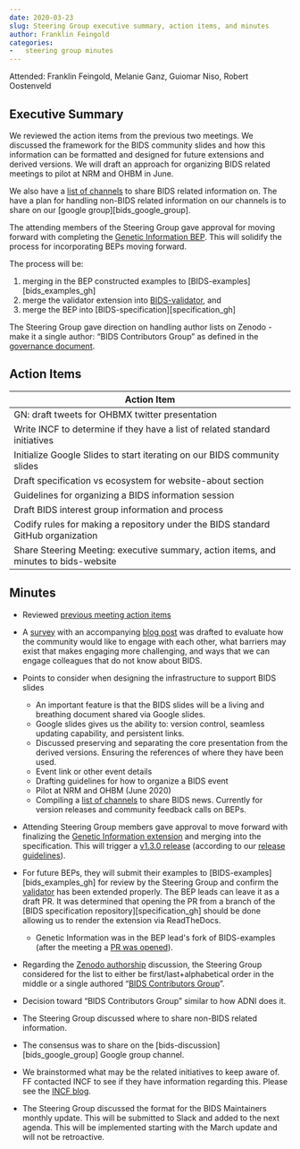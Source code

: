 ```yaml
---
date: 2020-03-23
slug: Steering Group executive summary, action items, and minutes
author: Franklin Feingold
categories:
-   steering group minutes
---
```


<!-- more -->

Attended: Franklin Feingold, Melanie Ganz, Guiomar Niso, Robert Oostenveld

## Executive Summary

We reviewed the action items from the previous two meetings.
We discussed the framework for the BIDS community slides and how this information can be formatted
and designed for future extensions and derived versions. We will draft an approach for organizing BIDS related meetings
to pilot at NRM and OHBM in June.

We also have a [list of channels](https://docs.google.com/spreadsheets/d/16SAGK3zG93WM2EWuoZDcRIC7ygPc5b7PDNGpFyC3obA/edit#gid=0)
to share BIDS related information on. The have a plan for handling non-BIDS related information on our channels
is to share on our [google group][bids_google_group].

The attending members of the Steering Group gave approval for moving forward
with completing the [Genetic Information BEP](https://github.com/bids-standard/bids-specification/pull/395).
This will solidify the process for incorporating BEPs moving forward.

The process will be:

1.  merging in the BEP constructed examples to [BIDS-examples][bids_examples_gh]
1.  merge the validator extension into [BIDS-validator](https://github.com/bids-standard/bids-validator), and
1.  merge the BEP into [BIDS-specification][specification_gh]

The Steering Group gave direction on handling author lists on Zenodo - make it a single author:
“BIDS Contributors Group” as defined in the [governance document](https://docs.google.com/document/d/1R-J2lL9V_wIkYhye4zH-feyl4P4J8NyO40rIYyY141o/edit).

## Action Items

| Action Item                                                                          |
| ------------------------------------------------------------------------------------ |
| GN: draft tweets for OHBMX twitter presentation                                      |
| Write INCF to determine if they have a list of related standard initiatives          |
| Initialize Google Slides to start iterating on our BIDS community slides             |
| Draft specification vs ecosystem for website-about section                           |
| Guidelines for organizing a BIDS information session                                 |
| Draft BIDS interest group information and process                                    |
| Codify rules for making a repository under the BIDS standard GitHub organization     |
| Share Steering Meeting: executive summary, action items, and minutes to bids-website |

## Minutes

-   Reviewed [previous meeting action items](https://bids.neuroimaging.io/2020/03/12/Steering-Group-executive-summary,-action-items,-and-minutes.html#action-items)

-   A [survey](https://docs.google.com/forms/d/e/1FAIpQLSfGjTA-U_1LECRsbuBQ9X7kdi34aEdxTMoWCwwkEgou-qpb4A/viewform) with an accompanying [blog post](https://bids.neuroimaging.io/2020/03/20/engage-with-the-bids-ecosystem.html) was drafted to evaluate how the community would like to engage with each other, what barriers may exist that makes engaging more challenging, and ways that we can engage colleagues that do not know about BIDS.

-   Points to consider when designing the infrastructure to support BIDS slides

    -   An important feature is that the BIDS slides will be a living and breathing document shared via Google slides.
    -   Google slides gives us the ability to: version control, seamless updating capability, and persistent links.
    -   Discussed preserving and separating the core presentation from the derived versions. Ensuring the references of where they have been used.
    -   Event link or other event details
    -   Drafting guidelines for how to organize a BIDS event
    -   Pilot at NRM and OHBM (June 2020)
    -   Compiling a [list of channels](https://docs.google.com/spreadsheets/d/16SAGK3zG93WM2EWuoZDcRIC7ygPc5b7PDNGpFyC3obA/edit#gid=0) to share BIDS news. Currently for version releases and community feedback calls on BEPs.

-   Attending Steering Group members gave approval to move forward with finalizing the [Genetic Information extension](https://github.com/bids-standard/bids-specification/pull/395) and merging into the specification. This will trigger a [v1.3.0 release](https://github.com/bids-standard/bids-specification/pull/435) (according to our [release guidelines](https://github.com/bids-standard/bids-specification/blob/master/Release_Guideline.md)).

-   For future BEPs, they will submit their examples to [BIDS-examples][bids_examples_gh]
    for review by the Steering Group and confirm the [validator](https://github.com/bids-standard/bids-validator) has been extended properly.
    The BEP leads can leave it as a draft PR.
    It was determined that opening the PR from a branch of the [BIDS specification repository][specification_gh]
    should be done allowing us to render the extension via ReadTheDocs.

    -   Genetic Information was in the BEP lead's fork of BIDS-examples (after the meeting a [PR was opened](https://github.com/bids-standard/bids-examples/pull/178)).

-   Regarding the [Zenodo authorship](https://github.com/bids-standard/bids-specification/issues/66) discussion, the Steering Group considered for the list to either be first/last+alphabetical order in the middle or a single authored “[BIDS Contributors Group](../../collaboration/governance.md)”.

-   Decision toward “BIDS Contributors Group” similar to how ADNI does it.

-   The Steering Group discussed where to share non-BIDS related information.

-   The consensus was to share on the [bids-discussion][bids_google_group] Google group channel.

-   We brainstormed what may be the related initiatives to keep aware of. FF contacted INCF to see if they have information regarding this. Please see the [INCF blog](https://www.incf.org/blogs-list).

-   The Steering Group discussed the format for the BIDS Maintainers monthly update. This will be submitted to Slack and added to the next agenda. This will be implemented starting with the March update and will not be retroactive.
